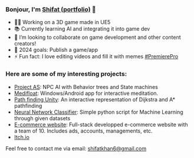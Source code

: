 ### Bonjour, I'm [Shifat (portfolio)](https://shifatkhan.github.io) 👋

- 👷‍♂️ Working on a 3D game made in UE5
- 📚 Currently learning AI and integrating it into game dev
- 👯 I’m looking to collaborate on game development and other content creators!
- 🥅 2024 goals: Publish a game/app
- ⚡ Fun fact: I love editing videos and fill it with memes [#PremierePro](https://www.youtube.com/channel/UCK1IfKyIYjwezyMnnTZ2Bew)

### Here are some of my interesting projects:
- [Project AS](https://github.com/shifatkhan/ProjectAS-Unity): NPC AI with Behavior trees and State machines
- [Medifloat](https://github.com/shifatkhan/MediFloat): Windows/Android app for interactive meditation.
- [Path finding Unity](https://github.com/shifatkhan/PathFinding-Unity): An interactive representation of Dijkstra and A* pathfinding
- [Neural Network Classifier](https://github.com/shifatkhan/NeuralNetworkClassifiers): Simple python script for Machine Learning through given datasets
- [E-commerce website](https://github.com/ArchambaultP/Comp354Website): Full-stack developped e-commerce website with a team of 10. Includes ads, accounts, managements, etc.
- [Itch.io](https://shifatkhan.itch.io/)

Feel free to contact me via email: shifatkhan6@gmail.com
